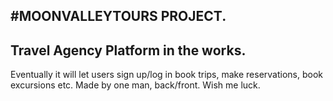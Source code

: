#MOONVALLEYTOURS PROJECT.
---
Travel Agency Platform in the works. 
---
Eventually it will let users sign up/log in book trips, make reservations, book excursions etc.
Made by one man, back/front. Wish me luck.


###

